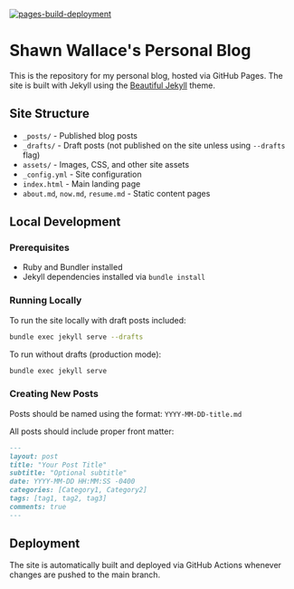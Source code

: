 [![pages-build-deployment](https://github.com/shawnewallace/shawnewallace.github.com/actions/workflows/pages/pages-build-deployment/badge.svg)](https://github.com/shawnewallace/shawnewallace.github.com/actions/workflows/pages/pages-build-deployment)

# Shawn Wallace's Personal Blog

This is the repository for my personal blog, hosted via GitHub Pages. The site is built with Jekyll using the [Beautiful Jekyll](https://github.com/daattali/beautiful-jekyll) theme.

## Site Structure

- `_posts/` - Published blog posts
- `_drafts/` - Draft posts (not published on the site unless using `--drafts` flag)
- `assets/` - Images, CSS, and other site assets
- `_config.yml` - Site configuration
- `index.html` - Main landing page
- `about.md`, `now.md`, `resume.md` - Static content pages

## Local Development

### Prerequisites

- Ruby and Bundler installed
- Jekyll dependencies installed via `bundle install`

### Running Locally

To run the site locally with draft posts included:

```bash
bundle exec jekyll serve --drafts
```

To run without drafts (production mode):

```bash
bundle exec jekyll serve
```

### Creating New Posts

Posts should be named using the format: `YYYY-MM-DD-title.md`

All posts should include proper front matter:

```markdown
---
layout: post
title: "Your Post Title"
subtitle: "Optional subtitle"
date: YYYY-MM-DD HH:MM:SS -0400
categories: [Category1, Category2]
tags: [tag1, tag2, tag3]
comments: true
---
```

## Deployment

The site is automatically built and deployed via GitHub Actions whenever changes are pushed to the main branch.